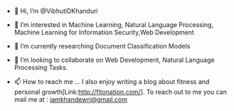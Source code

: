 - 👋 Hi, I’m @VibhutiDKhanduri
- 👀 I’m interested in Machine Learning, Natural Language Processing, Machine Learning for Information Security,Web Development
- 🌱 I’m currently researching Document Classification Models  
- 💞️ I’m looking to collaborate on Web Development, Natural Language Processing Tasks.

- 📫 How to reach me ...
I also enjoy writing a blog about fitness and personal growth[Link:http://fitonation.com/].
To reach out to me you can mail me at : iamkhandewri@gmail.com


<!---
VibhutiDKhanduri/VibhutiDKhanduri is a ✨ special ✨ repository because its `README.md` (this file) appears on your GitHub profile.
You can click the Preview link to take a look at your changes.
--->
